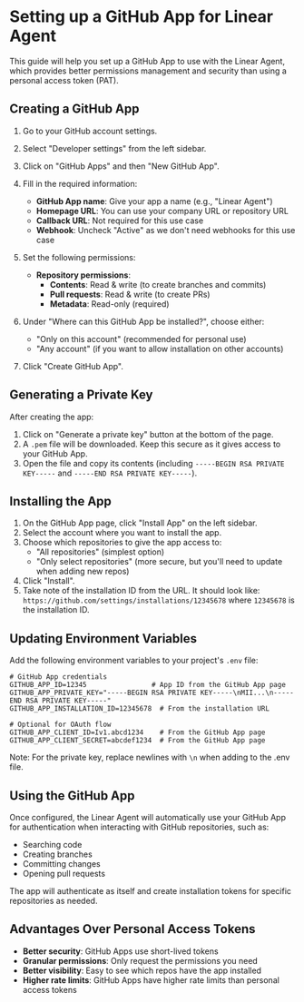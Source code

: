 # Setting up a GitHub App for Linear Agent

This guide will help you set up a GitHub App to use with the Linear Agent, which provides better permissions management and security than using a personal access token (PAT).

## Creating a GitHub App

1. Go to your GitHub account settings.
2. Select "Developer settings" from the left sidebar.
3. Click on "GitHub Apps" and then "New GitHub App".
4. Fill in the required information:
   - **GitHub App name**: Give your app a name (e.g., "Linear Agent")
   - **Homepage URL**: You can use your company URL or repository URL
   - **Callback URL**: Not required for this use case
   - **Webhook**: Uncheck "Active" as we don't need webhooks for this use case
5. Set the following permissions:
   - **Repository permissions**:
     - **Contents**: Read & write (to create branches and commits)
     - **Pull requests**: Read & write (to create PRs)
     - **Metadata**: Read-only (required)
6. Under "Where can this GitHub App be installed?", choose either:

   - "Only on this account" (recommended for personal use)
   - "Any account" (if you want to allow installation on other accounts)

7. Click "Create GitHub App".

## Generating a Private Key

After creating the app:

1. Click on "Generate a private key" button at the bottom of the page.
2. A `.pem` file will be downloaded. Keep this secure as it gives access to your GitHub App.
3. Open the file and copy its contents (including `-----BEGIN RSA PRIVATE KEY-----` and `-----END RSA PRIVATE KEY-----`).

## Installing the App

1. On the GitHub App page, click "Install App" on the left sidebar.
2. Select the account where you want to install the app.
3. Choose which repositories to give the app access to:
   - "All repositories" (simplest option)
   - "Only select repositories" (more secure, but you'll need to update when adding new repos)
4. Click "Install".
5. Take note of the installation ID from the URL. It should look like: `https://github.com/settings/installations/12345678` where `12345678` is the installation ID.

## Updating Environment Variables

Add the following environment variables to your project's `.env` file:

```
# GitHub App credentials
GITHUB_APP_ID=12345                # App ID from the GitHub App page
GITHUB_APP_PRIVATE_KEY="-----BEGIN RSA PRIVATE KEY-----\nMII...\n-----END RSA PRIVATE KEY-----"
GITHUB_APP_INSTALLATION_ID=12345678  # From the installation URL

# Optional for OAuth flow
GITHUB_APP_CLIENT_ID=Iv1.abcd1234    # From the GitHub App page
GITHUB_APP_CLIENT_SECRET=abcdef1234  # From the GitHub App page
```

Note: For the private key, replace newlines with `\n` when adding to the .env file.

## Using the GitHub App

Once configured, the Linear Agent will automatically use your GitHub App for authentication when interacting with GitHub repositories, such as:

- Searching code
- Creating branches
- Committing changes
- Opening pull requests

The app will authenticate as itself and create installation tokens for specific repositories as needed.

## Advantages Over Personal Access Tokens

- **Better security**: GitHub Apps use short-lived tokens
- **Granular permissions**: Only request the permissions you need
- **Better visibility**: Easy to see which repos have the app installed
- **Higher rate limits**: GitHub Apps have higher rate limits than personal access tokens
